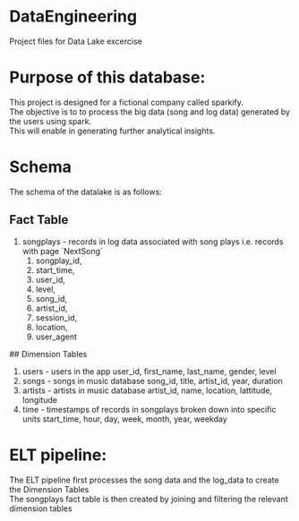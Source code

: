 # DataEngineering
Project files for Data Lake excercise
# Purpose of this database:
<p> This project is designed for a fictional company called sparkify. 
  <br> The objective is to to process the big data (song and log data) generated by the users using spark. 
  <br> This will enable in generating further analytical insights. </p>
  
# Schema
The schema of the datalake is as follows: <br>

## Fact Table
<ol>
<li> songplays - records in log data associated with song plays i.e. records with page `NextSong` <br>
<ol> 
  <li> songplay_id, <li> start_time, <li> user_id, <li> level, <li> song_id, <li> artist_id, <li> session_id, <li> location, <li> user_agent</ol>
  </ol>
## Dimension Tables
<ol>
<li>users - users in the app
user_id, first_name, last_name, gender, level
<li>songs - songs in music database
song_id, title, artist_id, year, duration
<li>artists - artists in music database
artist_id, name, location, lattitude, longitude
<li>time - timestamps of records in songplays broken down into specific units
start_time, hour, day, week, month, year, weekday </p>
</ol>

# ELT pipeline:
<p>
The ELT pipeline first processes the song data and the log_data to create the Dimension Tables <br>
The songplays fact table is then created by joining and filtering the relevant dimension tables </p>

